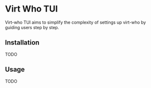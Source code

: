 # Virt Who TUI

Virt-who TUI aims to simplify the complexity of settings up virt-who by guiding users step by step.

## Installation

TODO

## Usage

TODO
